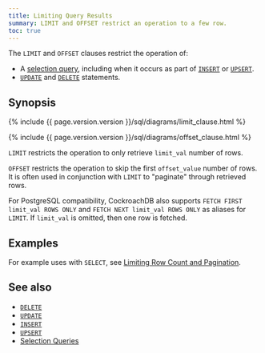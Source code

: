```yaml
---
title: Limiting Query Results
summary: LIMIT and OFFSET restrict an operation to a few row.
toc: true
---
```


The `LIMIT` and `OFFSET` clauses restrict the operation of:

- A [selection query](selection-queries.html), including when it occurs
as part of [`INSERT`](insert.html) or [`UPSERT`](upsert.html).
- [`UPDATE`](update.html) and [`DELETE`](delete.html) statements.


## Synopsis

{% include {{ page.version.version }}/sql/diagrams/limit_clause.html %}

{% include {{ page.version.version }}/sql/diagrams/offset_clause.html %}

`LIMIT` restricts the operation to only retrieve `limit_val` number of rows.

`OFFSET` restricts the operation to skip the first `offset_value` number of rows.
It is often used in conjunction with `LIMIT` to "paginate" through retrieved rows.

For PostgreSQL compatibility, CockroachDB also supports `FETCH FIRST
limit_val ROWS ONLY` and `FETCH NEXT limit_val ROWS ONLY` as aliases
for `LIMIT`. If `limit_val` is omitted, then one row is fetched.

## Examples

For example uses with `SELECT`, see [Limiting Row Count and
Pagination](selection-queries.html#limiting-row-count-and-pagination).

## See also

- [`DELETE`](delete.html)
- [`UPDATE`](delete.html)
- [`INSERT`](insert.html)
- [`UPSERT`](upsert.html)
- [Selection Queries](selection-queries.html)
